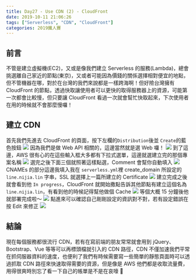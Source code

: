 ```yaml
---
title: Day27 - Use CDN (2) - CloudFront
date: 2019-10-11 21:06:26
tags: ["Serverless", "CDN", "CloudFront"]
categories: 2019鐵人賽
---
```


## 前言

不管是建立虛擬機(EC2)，又或是像我們建立 Serverless 的服務(Lambda)，總會挑選離自己家近的節點(東京)，又或者可能因為價錢的關係選擇相對便宜的地點，但不管機器在哪，對於在台灣的我們來說都是一樣跨海啊！但好險台灣擁有 CloudFront 的節點，透過快取讓使用者可以更快的取得服務器上的資源，可能第一次都會比較慢，但只要讓 CloudFront 看過一次就會幫忙快取起來，下次使用者在用的時候就不會那麼慢囉！

## 建立 CDN

首先我們先進去 CloudFront 的頁面，按下左欄的`Distribution`後並 `Create`的藍色按鈕
![](https://i.imgur.com/WQ5o8rl.png)
因為我們是做 Web API 相關的，這邊當然就是選 Web 囉！
![](https://i.imgur.com/htzGaGA.png)
到了這邊，AWS 很有心的在這些輸入框大多都有下拉式選單，這邊就選建立完的那個專案名稱
![](https://i.imgur.com/ntJu1Cm.jpg)
選完之後下面三個就照著這樣點選，Comment 會幫你自動填入
![](https://i.imgur.com/XkbNkfz.png)
CNAMEs 的部分這邊我填入我在 `serverless.yml`裡 create_domain 所設定的 `line.nijia.lin` 字串，SSL 就選擇上一篇所建立的 Certificate
![](https://i.imgur.com/SdnaZhe.png)
建立完成之後就會看到他 `In progress`，CloudFront 就開始撒點告訴其他節點有建立這個名為 `line.nijia.lin`，有看到他的時候記得幫他做個 Cache
![](https://i.imgur.com/RibhSWw.png)
等個大概 15 分鐘後他就部署完成啦～
![](https://i.imgur.com/kHYSETU.png)
點進來可以確認自己剛剛設定的資訊對不對，若有設定錯誤在按 Edit 來修正
![](https://i.imgur.com/HdCn9ue.png)

## 結論

現在每個服務都很流行 CDN，若有在寫前端的朋友常常就會用到 jQuery、Bootstrap、Vue 等等可以再標頭檔就引入的 CDN 路徑，CDN 不僅加速我們平常在抓伺服器資料的速度，也便利了我們有時候需要寫一些簡單的靜態頁面時可以透過抓取 CDN 路徑來快速取得需要的資源，但是像是 AWS 他們都是收取流量費，用得很爽時別忘了看一下自己的帳單是不是在哀嚎 🤣
